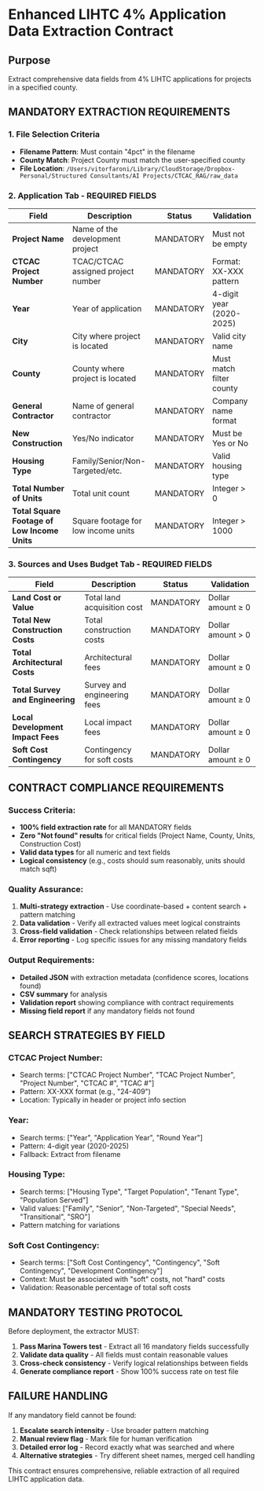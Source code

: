 # Enhanced LIHTC 4% Application Data Extraction Contract

## Purpose
Extract comprehensive data fields from 4% LIHTC applications for projects in a specified county.

## MANDATORY EXTRACTION REQUIREMENTS

### 1. File Selection Criteria
- **Filename Pattern**: Must contain "4pct" in the filename
- **County Match**: Project County must match the user-specified county
- **File Location**: `/Users/vitorfaroni/Library/CloudStorage/Dropbox-Personal/Structured Consultants/AI Projects/CTCAC_RAG/raw_data`

### 2. Application Tab - REQUIRED FIELDS

| Field | Description | Status | Validation |
|-------|-------------|--------|------------|
| **Project Name** | Name of the development project | MANDATORY | Must not be empty |
| **CTCAC Project Number** | TCAC/CTCAC assigned project number | MANDATORY | Format: XX-XXX pattern |
| **Year** | Year of application | MANDATORY | 4-digit year (2020-2025) |
| **City** | City where project is located | MANDATORY | Valid city name |
| **County** | County where project is located | MANDATORY | Must match filter county |
| **General Contractor** | Name of general contractor | MANDATORY | Company name format |
| **New Construction** | Yes/No indicator | MANDATORY | Must be Yes or No |
| **Housing Type** | Family/Senior/Non-Targeted/etc. | MANDATORY | Valid housing type |
| **Total Number of Units** | Total unit count | MANDATORY | Integer > 0 |
| **Total Square Footage of Low Income Units** | Square footage for low income units | MANDATORY | Integer > 1000 |

### 3. Sources and Uses Budget Tab - REQUIRED FIELDS

| Field | Description | Status | Validation |
|-------|-------------|--------|------------|
| **Land Cost or Value** | Total land acquisition cost | MANDATORY | Dollar amount ≥ 0 |
| **Total New Construction Costs** | Total construction costs | MANDATORY | Dollar amount > 0 |
| **Total Architectural Costs** | Architectural fees | MANDATORY | Dollar amount ≥ 0 |
| **Total Survey and Engineering** | Survey and engineering fees | MANDATORY | Dollar amount ≥ 0 |
| **Local Development Impact Fees** | Local impact fees | MANDATORY | Dollar amount ≥ 0 |
| **Soft Cost Contingency** | Contingency for soft costs | MANDATORY | Dollar amount ≥ 0 |

## CONTRACT COMPLIANCE REQUIREMENTS

### Success Criteria:
- **100% field extraction rate** for all MANDATORY fields
- **Zero "Not found" results** for critical fields (Project Name, County, Units, Construction Cost)
- **Valid data types** for all numeric and text fields
- **Logical consistency** (e.g., costs should sum reasonably, units should match sqft)

### Quality Assurance:
1. **Multi-strategy extraction** - Use coordinate-based + content search + pattern matching
2. **Data validation** - Verify all extracted values meet logical constraints
3. **Cross-field validation** - Check relationships between related fields
4. **Error reporting** - Log specific issues for any missing mandatory fields

### Output Requirements:
- **Detailed JSON** with extraction metadata (confidence scores, locations found)
- **CSV summary** for analysis
- **Validation report** showing compliance with contract requirements
- **Missing field report** if any mandatory fields not found

## SEARCH STRATEGIES BY FIELD

### CTCAC Project Number:
- Search terms: ["CTCAC Project Number", "TCAC Project Number", "Project Number", "CTCAC #", "TCAC #"]
- Pattern: XX-XXX format (e.g., "24-409")
- Location: Typically in header or project info section

### Year:
- Search terms: ["Year", "Application Year", "Round Year"]
- Pattern: 4-digit year (2020-2025)
- Fallback: Extract from filename

### Housing Type:
- Search terms: ["Housing Type", "Target Population", "Tenant Type", "Population Served"]
- Valid values: ["Family", "Senior", "Non-Targeted", "Special Needs", "Transitional", "SRO"]
- Pattern matching for variations

### Soft Cost Contingency:
- Search terms: ["Soft Cost Contingency", "Contingency", "Soft Contingency", "Development Contingency"]
- Context: Must be associated with "soft" costs, not "hard" costs
- Validation: Reasonable percentage of total soft costs

## MANDATORY TESTING PROTOCOL

Before deployment, the extractor MUST:
1. **Pass Marina Towers test** - Extract all 16 mandatory fields successfully
2. **Validate data quality** - All fields must contain reasonable values
3. **Cross-check consistency** - Verify logical relationships between fields
4. **Generate compliance report** - Show 100% success rate on test file

## FAILURE HANDLING

If any mandatory field cannot be found:
1. **Escalate search intensity** - Use broader pattern matching
2. **Manual review flag** - Mark file for human verification
3. **Detailed error log** - Record exactly what was searched and where
4. **Alternative strategies** - Try different sheet names, merged cell handling

This contract ensures comprehensive, reliable extraction of all required LIHTC application data.